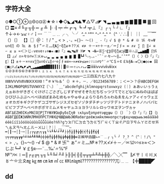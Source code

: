 ## 字符大全
⊙●○①⊕◎Θ⊙¤㊣★☆♀◆◇◣◢◥▲▼△▽⊿◤ ◥ ▂ ▃ ▄ ▅ ▆ ▇ █ █ ■ ▓ 回 □ 〓≡ ╝╚╔ ╗╬ ═ ╓ ╩ ┠ ┨┯ ┷┏ ┓┗ ┛┳⊥『』┌ ┐└ ┘∟「」↑↓→←↘↙♀♂┇┅ ﹉﹊﹍﹎╭ ╮╰ ╯ *^_^* ^*^ ^-^ ^_^ ^（^ ∵∴‖｜ ｜︴﹏﹋﹌（）〔〕 【】〖〗＠：！/ " _ < > `,·。≈{}~ ～() _ -『』√ $ @ * & # ※ 卐 々∞Ψ ∪∩∈∏ の ℡ ぁ §∮”〃ミ灬ξ№∑⌒ξζω＊??ㄨ ≮≯ ＋－×÷＋－±／＝∫∮∝ ∞ ∧∨ ∑ ∏ ‖∠ ≌ ∽ ≤ ≥ ≈＜＞じ☆veve↑↓⊙●★☆■♀『』◆◣◥▲Ψ ※◤ ◥ →№←㊣∑⌒〖〗＠ξζω□∮〓※∴ぷ▂▃▅▆█ ∏卐【】△√ ∩¤々♀♂∞①ㄨ≡↘↙▂ ▂ ▃ ▄ ▅ ▆ ▇ █┗┛╰☆╮、。·ˉˇ¨〃々—～‖…‘’“”〔〕〈 〉《》「」『』〖〗【】±＋－×÷∧∨∑∏∪∩∈√⊥‖∠⌒⊙∫∮≡≌≈∽∝≠≮≯≤≥∞∶∵∴∷♂♀°′〃℃＄¤￠￡‰§№☆★〇○●◎◇◆ 回□■△▽⊿▲▼◣◤◢◥▁▂▃▄▅▆▇█▉▊▋▌▍▎▏▓※→←↑↓↖↗↘↙〓ⅰⅱⅲⅳⅴⅵⅶⅷⅸⅹ ①②③④⑤⑥⑦⑧⑨⑩⒈⒉⒊⒋ ⒌⒍⒎⒏⒐⒑⒒⒓⒔⒕⒖⒗⒘⒙⒚⒛ ⑴⑵⑶⑷⑸⑹⑺⑻⑼⑽⑾⑿⒀⒁⒂⒃⒄⒅⒆⒇一二三四五六七八九十ⅠⅡⅢⅣⅤⅥⅦⅧⅨⅩⅪⅫ！”＃￥％＆’（）＊＋，－．／0123456789：；＜＝＞？＠ABCDEFGH IJKLMNOPQRSTUVWXYZ〔＼〕＾＿‘abcdefghijklmnopqrstuvwxyz｛｜｝ぁあぃいぅうぇえぉおかがきぎくぐけげこごさざしじすずせぜそぞただちぢっつづてでとどなにぬねのはばぱひびぴふぶぷへべぺほぼぽまみむめもゃやゅゆょよらりるれろゎわゐゑをんァアィイゥウェエォオカガキギクグケゲコゴサザシジスズセゼソゾタダチヂッツヅテデトドナニヌネノハバパヒビピフブプヘベペホボポマミムメモャヤュユョヨラリルレロヮワヰヱヲンヴヵヶΑΒΓΔΕΖΗΘΙΚ∧ΜΝΞΟ∏Ρ∑ΤΥΦΧΨΩαβγδεζηθ ικλμνξοπρστυφχψω（）〔〕＾〉《》「」『』【】｛｝АБВГДЕЁЖЗИЙКЛМНОПРСТУФХЦЧШЩЪЫЬЭЮЯабвгдеёжзийклмнопрстуфхцчшщъыьэюāáǎàēéěèīíǐìōóǒòūúǔùǖǘǚǜüêɑ?ńň?ɡㄅㄆㄇㄈㄉㄊㄋㄌㄍㄎㄏㄐㄑㄒㄓㄔㄕㄖㄗㄘㄙㄚㄛㄜㄝㄞㄟㄠㄡㄢㄣㄤㄥㄦㄧㄨㄩ｜?｜︴﹏﹋﹌—━│┃┄┅┆┇┈┉┊┋┌┍┎┏┐┑┒┓└┕┖┗┘┙┚┛├┝┞┟┠┡┢┣┤┥┦┧┨┩┪┫ ┬┭┮┯┰┱┲┳┴┵┶┷┸┹┺┻┼┽┾┿╀╁╂╃╄╅╆╇╈╉╊╋⊕㊣㈱曱甴囍∟┅﹊﹍╭ ╮╰ ╯ ?_? ^（^：！/\ " < > `,·。{}~～() -√ $ @ * & # 卐℡ ぁ”〃ミ灬№＊??ㄨ≮≯＋－／∝≌∽≤≥≈＜＞じぷ┗┛￥￡§я-―¨…‰′〃℅℉№℡∕∝∣═║╒╓╔╕╖╗╘╙╚╛╜╝╞╟╠╡╢╣╤╥╦╧╨╩╪╫╬╱╲╳▔▕〆〒〡〢〣〤〥〦〧〨〩㎎ ㎏ ㎜ ㎝ ㎞ ㎡ ㏄ ㏎㏑㏒㏕???????????????兀∶﹍﹎ 【╋████◤

## dd